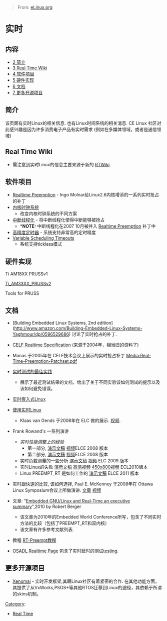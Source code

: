 > From: [eLinux.org](http://eLinux.org/Real_Time "http://eLinux.org/Real_Time")


# 实时







## 内容

-   [2 简介](#简介)
-   [3 Real Time Wiki](#real-time-wiki)
-   [4 软件项目](#软件项目)
-   [5 硬件实现](#硬件实现)
-   [6 文档](#文档)
-   [7 更多开源项目](#更多开源项目)


## 简介

该页面有实时Linux的相关信息. 也有Linux时间系统的相关消息. CE Linux 社区对此感兴趣是因为许多消费电子产品有实时需求 (例如在多媒体领域，或者是通信领域)

## Real Time Wiki

-   需注意到实时Linux的信息主要来源于新的 [RTWiki](http://rt.wiki.kernel.org/).

## 软件项目

-   [Realtime Preemption](http://eLinux.org/Realtime_Preemption "Realtime Preemption") -
    Ingo Molnar给Linux2.6内核增添的一系列实时抢占的补丁
-   [内核时钟系统](http://eLinux.org/Kernel_Timer_Systems "内核时钟系统")
    - 改变内核时钟系统的不同方案
-   [中断线程化](http://eLinux.org/Soft_IRQ_Threads "中断线程化") -
    将中断线程化使得中断能够被抢占
    -   ***NOTE:** 中断线程化在2007 10月被并入 [Realtime Preemption](http://eLinux.org/Realtime_Preemption "Realtime Preemption") 补丁中
-   [高精度定时器](http://eLinux.org/High_Resolution_Timers "高精度定时器") - 系统支持非常高的定时精度
-   [Variable Scheduling Timeouts](http://eLinux.org/Variable_Scheduling_Timeouts "Variable Scheduling Timeouts")
    - 系统支持tickless模式

## 硬件实现

Ti AM18XX PRUSSv1

[Ti\_AM33XX\_PRUSSv2](http://eLinux.org/Ti_AM33XX_PRUSSv2 "Ti AM33XX PRUSSv2")

Tools for PRUSS



## 文档

-   [Building Embedded Linux Systems, 2nd edition]
    (http://www.amazon.com/Building-Embedded-Linux-Systems-Yaghmour/dp/0596529686)
    讨论了实时抢占的补丁.
-   [CELF Realtime Specification](http://tree.celinuxforum.org/CelfPubWiki/RTSpecDraft_5fR2)
    (来源于2004年，相当旧的资料了)
-   Manas 于2005年在 CELF技术会议上展示的实时抢占补丁
    [Media:Real-Time-Preemption-Patchset.pdf](http://eLinux.org/images/4/4e/Real-Time-Preemption-Patchset.pdf "Real-Time-Preemption-Patchset.pdf")
-   [实时测试的最佳实践](http://eLinux.org/Realtime_Testing_Best_Practices "Realtime Testing Best Practices")
    - 展示了最近测试结果的文档，给出了关于不同实验该如何测试的提示以及该如何避免错误。
-   [实时嵌入式Linux](http://free-electrons.com/articles/realtime/)
-   [使用实时Linux](http://www.celinux.org/elc08_presentations/Using_Real-Time_Linux.KlaasVanGend.ELC2008.pdf)
    - Klaas van Gends 于2008年在 ELC 做的展示. [视频](http://free-electrons.com/pub/video/2008/elc/elc2008-klaas-van-gend-using-real-time-linux.ogg).
-   Frank Rowand's 一系列演讲
    -   *实时性能调整上的经验*
        -   第一部分,
            [演示文稿](http://tree.celinuxforum.org/CelfPubWiki/ELCEurope2008Presentations?action=AttachFile&do=get&target=adventures_in_real_time_performance_tuning_part_1-no_hidden.pdf)
            [视频](http://free-electrons.com/pub/video/2008/elce/elce2008-rowand-adventures-real-time-part1.ogv)ELCE 2008 版本
        -   第二部分,
            [演示文稿](http://tree.celinuxforum.org/CelfPubWiki/ELCEurope2008Presentations?action=AttachFile&do=get&target=adventures_in_real_time_performance_tuning_part_2-no_hidden.pdf)
            [视频](http://free-electrons.com/pub/video/2008/elce/elce2008-rowand-adventures-real-time-part2.ogv)ELCE 2008 版本
    -   实时负载测量的一些分析
        [演示文稿](http://tree.celinuxforum.org/CelfPubWiki/ELC2009Presentations?action=AttachFile&do=get&target=musings_on_analysis_of_measurements_of_a_real-time_workload.pdf)
        [视频](http://free-electrons.com/pub/video/2009/elce/elce2009-rowand-measurement-diagnostic-tools.ogv)         ELC 2009 版本
    -   实时Linux的失败
        [演示文稿](http://eLinux.org/images/b/be/Real_time_linux_failure.pdf "Real time linux failure.pdf")
        [高清视频](http://free-electrons.com/pub/video/2011/elc/elc-2011-rowand-real-time-issues-i-cache-locks.webm)
        [450x800视频](http://free-electrons.com/pub/video/2011/elc/elc-2011-rowand-real-time-issues-i-cache-locks-x450p.webm) ECL2010版本
    -   Linux PREEMPT\_RT 是如何工作的
        [演示文稿](http://eLinux.org/images/5/51/Elce11_rowand.pdf "Elce11 rowand.pdf") ELCE 2011 版本
-   实时跟快速的比较, 该如何选择, Paul E.
    McKenney 于2008年在 Ottawa Linux Symposium会议上所做演讲.
    [文章](http://ols.fedoraproject.org/OLS/Reprints-2008/mckenney-reprint.pdf)
    [视频](http://free-electrons.com/pub/video/2008/ols/ols2008-paul-mckenney-real-time-vs-real-fast.ogg)

-   文章: "[Embedded GNU/Linux and Real-Time an executive
    summary](http://www.reliableembeddedsystems.com/pdfs/2010_03_04_rt_linux.pdf)",2010 by Robert Berger
    -   该文章为2010年的Embedded World Conference所写，包含了不同实时方法的比较（包括了PREEMPT_RT和双内核）
    -   该文章有许多参考文献列表.
-   教程 [RT-Preempt教程](http://eLinux.org/RT-Preempt_Tutorial "RT-Preempt Tutorial")
-   [OSADL Realtime Page](https://www.osadl.org/Realtime-Linux.projects-realtime-linux.0.html)
    包含了实时延时的测试[testing](https://www.osadl.org/Continuous-latency-monitoring.qa-farm-monitoring.0.html).

## 更多开源项目

-   [Xenomai](http://www.xenomai.org) - 实时开发框架,其跟Linux社区有着紧密的合作. 在其他功能方面，其提供了从VxWorks,PSOS+等其他RTOS迁移到Linux的途径，其依赖于所谓的skins机制。


[Category](http://eLinux.org/Special:Categories "Special:Categories"):

-   [Real Time](http://eLinux.org/Category:Real_Time "Category:Real Time")

